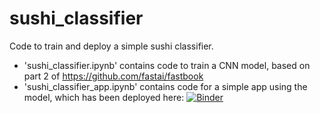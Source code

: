 # sushi_classifier
Code to train and deploy a simple sushi classifier.

* 'sushi_classifier.ipynb' contains code to train a CNN model, based on part 2 of https://github.com/fastai/fastbook
* 'sushi_classifier_app.ipynb' contains code for a simple app using the model, which has been deployed here: [![Binder](https://mybinder.org/badge_logo.svg)](https://mybinder.org/v2/gh/twhelan22/sushi_classifier/master?filepath=%2Fvoila%2Frender%2Fsushi_classifier_app.ipynb)
